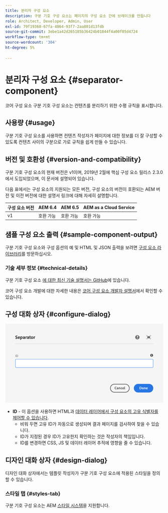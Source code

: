 ```yaml
---
title: 분리자 구성 요소
description: 구분 기호 구성 요소는 페이지의 구성 요소 간에 브레이크를 만듭니다
role: Architect, Developer, Admin, User
exl-id: 79f19368-67fa-4864-93f7-2aa801d13fdb
source-git-commit: 3ebe1a42d265185b36424b01844f4a00f05d4724
workflow-type: tm+mt
source-wordcount: '304'
ht-degree: 5%

---
```


# 분리자 구성 요소 {#separator-component}

코어 구성 요소 구분 기호 구성 요소는 컨텐츠를 분리하기 위한 수평 규칙을 표시합니다.

## 사용량 {#usage}

구분 기호 구성 요소를 사용하면 컨텐츠 작성자가 페이지에 대한 정보를 더 잘 구성할 수 있도록 컨텐츠 사이의 구분으로 가로 규칙을 쉽게 만들 수 있습니다.

## 버전 및 호환성 {#version-and-compatibility}

구분 기호 구성 요소의 현재 버전은 v1이며, 2019년 2월에 핵심 구성 요소 릴리스 2.3.0에서 도입되었으며, 이 문서에 설명되어 있습니다.

다음 표에서는 구성 요소의 지원되는 모든 버전, 구성 요소의 버전이 호환되는 AEM 버전 및 이전 버전에 대한 설명서 링크에 대해 자세히 설명합니다.

| 구성 요소 버전 | AEM 6.4 | AEM 6.5 | AEM as a Cloud Service |
|---|---|---|---|
| v1 | 호환 가능 | 호환 가능 | 호환 가능 |

## 샘플 구성 요소 출력 {#sample-component-output}

구분 기호 구성 요소와 구성 옵션의 예 및 HTML 및 JSON 출력을 보려면 [구성 요소 라이브러리](https://adobe.com/go/aem_cmp_library_separator)를 방문하십시오.

### 기술 세부 정보 {#technical-details}

구분 기호 구성 요소 [에 대한 최신 기술 설명서는 GitHub](https://adobe.com/go/aem_cmp_tech_separator_v1)에 있습니다.

코어 구성 요소 개발에 대한 자세한 내용은 [코어 구성 요소 개발자 설명서](/help/developing/overview.md)에서 확인할 수 있습니다.

## 구성 대화 상자 {#configure-dialog}

![구분 기호 구성 요소의 편집 대화 상자](/help/assets/separator-edit.png)

* **ID**  - 이 옵션을 사용하면 HTML과  [데이터 레이어에서 구성 요소의 고유 식별자를 제어할 수 있습니다](/help/developing/data-layer/overview.md).
   * 비워 두면 고유 ID가 자동으로 생성되며 결과 페이지를 검사하여 찾을 수 있습니다.
   * ID가 지정된 경우 ID가 고유한지 확인하는 것은 작성자의 책임입니다.
   * ID를 변경하면 CSS, JS 및 데이터 레이어 추적에 영향을 줄 수 있습니다.

## 디자인 대화 상자 {#design-dialog}

디자인 대화 상자에서는 템플릿 작성자가 구분 기호 구성 요소에 적용된 스타일을 정의할 수 있습니다.

### 스타일 탭 {#styles-tab}

구분 기호 구성 요소는 AEM [스타일 시스템](/help/get-started/authoring.md#component-styling)을 지원합니다.
